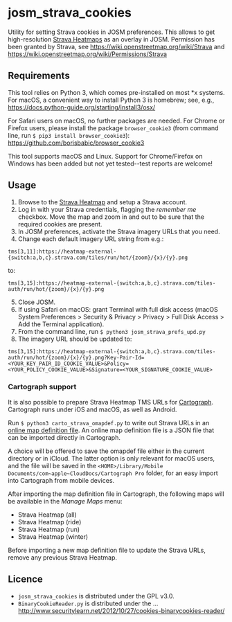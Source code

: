 # josm_strava_cookies

Utility for setting Strava cookies in JOSM preferences. This allows to
get high-resolution [Strava Heatmaps](https://www.strava.com/heatmap)
as an overlay in JOSM.  Permission has been granted by Strava,
see https://wiki.openstreetmap.org/wiki/Strava
and https://wiki.openstreetmap.org/wiki/Permissions/Strava

## Requirements
This tool relies on Python 3, which comes pre-installed on
most *x systems.  For macOS, a convenient way to install Python 3 is
homebrew; see, e.g.,
https://docs.python-guide.org/starting/install3/osx/

For Safari users on macOS, no further packages are needed.
For Chrome or Firefox users, please install the package `browser_cookie3`
(from command line, run `$ pip3 install browser_cookie3`):
https://github.com/borisbabic/browser_cookie3

This tool supports macOS and Linux. Support for Chrome/Firefox on Windows has
been added but not yet tested--test reports are welcome!

## Usage
1. Browse to the [Strava Heatmap](https://www.strava.com/heatmap) and setup
a Strava account.
2. Log in with your Strava credentials, flagging the *remember me* checkbox.
Move the map and zoom in and out to be sure that the required cookies
are present.
3. In JOSM preferences, activate the Strava imagery URLs that you need.
4. Change each default imagery URL string from e.g.:
```
tms[3,11]:https://heatmap-external-{switch:a,b,c}.strava.com/tiles/run/hot/{zoom}/{x}/{y}.png
```
to:
```
tms[3,15]:https://heatmap-external-{switch:a,b,c}.strava.com/tiles-auth/run/hot/{zoom}/{x}/{y}.png
```
5. Close JOSM.
6. If using Safari on macOS: grant Terminal with full disk access
(macOS System Preferences > Security & Privacy > Privacy > Full Disk
  Access > Add the Terminal application).
7. From the command line, run `$ python3 josm_strava_prefs_upd.py`
8. The imagery URL should be updated to:
```
tms[3,15]:https://heatmap-external-{switch:a,b,c}.strava.com/tiles-auth/run/hot/{zoom}/{x}/{y}.png?Key-Pair-Id=<YOUR_KEY_PAIR_ID_COOKIE_VALUE>&Policy=<YOUR_POLICY_COOKIE_VALUE>&Signature=<YOUR_SIGNATURE_COOKIE_VALUE>
```

### Cartograph support
It is also possible to prepare Strava Heatmap TMS URLs for
[Cartograph](https://www.cartograph.eu). Cartograph runs under iOS
and macOS, as well as Android.

Run `$ python3 carto_strava_omapdef.py` to write out Strava URLs in an
[online map definition file](https://www.cartograph.eu/help_onlinemapimport).
An online map definition file is a JSON file that can be imported directly
in Cartograph.

A choice will be offered to save the omapdef file either in the current
directory or in iCloud. The latter option is only relevant for macOS users, and
the file will be saved in the
`<HOME>/Library/Mobile Documents/com~apple~CloudDocs/Cartograph Pro` folder,
for an easy import into Cartograph from mobile devices.

After importing the map definition file in Cartograph, the following maps
will be available in the *Manage Maps* menu:
- Strava Heatmap (all)
- Strava Heatmap (ride)
- Strava Heatmap (run)
- Strava Heatmap (winter)

Before importing a new map definition file to update the Strava URLs,
remove any previous Strava Heatmap.

## Licence
- `josm_strava_cookies` is distributed under the GPL v3.0.
- `BinaryCookieReader.py` is distributed under the ...
http://www.securitylearn.net/2012/10/27/cookies-binarycookies-reader/
